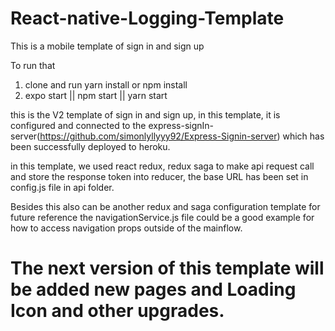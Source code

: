 # React-native-Logging-Template

This is a mobile template of sign in and sign up

To run that

1. clone and run yarn install or npm install
2. expo start || npm start || yarn start

this is the V2 template of sign in and sign up, in this template, it is configured and connected to the express-signIn-server(https://github.com/simonlyllyyy92/Express-Signin-server) which has been successfully deployed to heroku.

in this template, we used react redux, redux saga to make api request call and store the response token into reducer, the base URL has been set in config.js file in api folder.

Besides this also can be another redux and saga configuration template for future reference
the navigationService.js file could be a good example for how to access navigation props outside of the mainflow.

# The next version of this template will be added new pages and Loading Icon and other upgrades.

